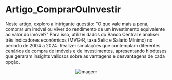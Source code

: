 # Artigo_ComprarOuInvestir
Neste artigo, exploro a intrigante questão: "O que vale mais a pena, comprar um imóvel ou viver do rendimento de um investimento equivalente ao valor do imóvel?" Para isso, utilizei dados do Banco Central e analisei três indicadores econômicos (MVG-R, taxa Selic e Salário Mínimo) no período de 2004 a 2024. Realizei simulações que contemplam diferentes cenários de compra de imóveis e de investimentos, apresentando hipóteses que geraram insights valiosos sobre as vantagens e desvantagens de cada opção.

<p align="center">
  <img src="https://www.krea.ai/api/img?f=webp&i=https%3A%2F%2Ftest1-emgndhaqd0c9h2db.a01.azurefd.net%2Fimages%2F3e2bd61c-c8b6-41f8-befb-89f6d94b9739.png" alt="imagem"/>
</p>
